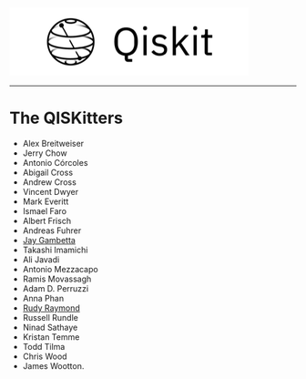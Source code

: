 <img src="images/qiskit-heading.gif" >

***

# The QISKitters 

- Alex Breitweiser
- Jerry Chow 
- Antonio Córcoles
- Abigail Cross
- Andrew Cross
- Vincent Dwyer
- Mark Everitt
- Ismael Faro
- Albert Frisch
- Andreas Fuhrer
- [Jay Gambetta](https://github.com/jaygambetta)
- Takashi Imamichi
- Ali Javadi
- Antonio Mezzacapo
- Ramis Movassagh
- Adam D. Perruzzi
- Anna Phan
- [Rudy Raymond](https://github.com/rraymondhp)
- Russell Rundle
- Ninad Sathaye
- Kristan Temme
- Todd Tilma
- Chris Wood
- James Wootton.
